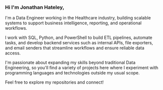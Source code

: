 ### Hi I'm Jonathan Hateley,

I'm a Data Engineer working in the Healthcare industry, building scalable systems to support business intelligence, reporting, and operational workflows.


I work with SQL, Python, and PowerShell to build ETL pipelines, automate tasks, and develop backend services such as internal APIs, file exporters, and email senders that streamline workflows and ensure reliable data access.

I'm passionate about expanding my skills beyond traditional Data Engineering, so you'll find a variety of projects here where I experiment with programming languages and technologies outside my usual scope.

Feel free to explore my repositories and connect!

<!--
**JonathanH94/jonathanh94** is a ✨ _special_ ✨ repository because its `README.md` (this file) appears on your GitHub profile.


Here are some ideas to get you started:

- 🔭 I’m currently working on ...
- 🌱 I’m currently learning ...
- 👯 I’m looking to collaborate on ...
- 🤔 I’m looking for help with ...
- 💬 Ask me about ...
- 📫 How to reach me: ...
- 😄 Pronouns: ...
- ⚡ Fun fact: ...
-->
